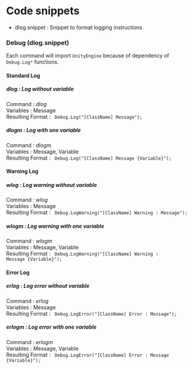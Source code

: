# Code snippets
- dlog.snippet : Snippet to format logging instructions 
### Debug (dlog.snippet)

Each command will import <code>UnityEngine</code> because of dependency of <code>Debug.Log*</code> functions.

#### Standard Log

##### dlog : Log without variable

Command : *dlog* <br/>
Variables : Message <br/>
Resulting Format : <code> Debug.Log("[ClassName] Message"); </code>

##### dlogm : Log with one variable

Command : *dlogm* <br/>
Variables : Message, Variable <br/>
Resulting Format : <code> Debug.Log("[ClassName] Message {Variable}"); </code>

#### Warning Log

##### wlog : Log warning without variable

Command : *wlog* <br/>
Variables : Message <br/>
Resulting Format : <code> Debug.LogWarning("[ClassName] Warning : Message"); </code>

##### wlogm : Log warning with one variable

Command : *wlogm* <br/>
Variables : Message, Variable <br/>
Resulting Format : <code> Debug.LogWarning("[ClassName] Warning : Message {Variable}"); </code>

#### Error Log

##### erlog : Log error without variable

Command : *erlog* <br/>
Variables : Message <br/>
Resulting Format : <code> Debug.LogError("[ClassName] Error : Message"); </code>

##### erlogm : Log error with one variable

Command : *erlogm* <br/>
Variables : Message, Variable <br/>
Resulting Format : <code> Debug.LogError("[ClassName] Error : Message {Variable}"); </code>
